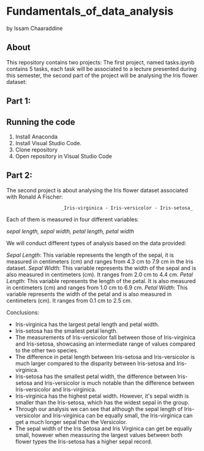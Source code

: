 # Fundamentals_of_data_analysis

by Issam Chaaraddine



## About 
This repository contains two projects: 
The first project, named tasks.ipynb contains 5 tasks, each task will be associated to a lecture presented during this semester, the second part of the project will be analysing the Iris flower dataset:

## Part 1:

## Running the code
1. Install Anaconda
2. Install Visual Studio Code.
3. Clone repository 
4. Open repository in Visual Studio Code 


## Part 2:

The second project is about analysing the Iris flower dataset associated with Ronald A Fischer: 

                        _Iris-virginica - Iris-versicolor - Iris-setosa_

Each of them is measured in four different variables: 

_sepal length, sepal width, petal length, petal width_

We will conduct different types of analysis based on the data provided:

_Sepal Length_: This variable represents the length of the sepal, it is measured in centimeters (cm) and ranges from 4.3 cm to 7.9 cm in the Iris dataset.
_Sepal Width_: This variable represents the width of the sepal and is also measured in centimeters (cm). It ranges from 2.0 cm to 4.4 cm.
_Petal Length_: This variable represents the length of the petal. It is also measured in centimeters (cm) and ranges from 1.0 cm to 6.9 cm.
_Petal Width_: This variable represents the width of the petal and is also measured in centimeters (cm). It ranges from 0.1 cm to 2.5 cm.

Conclusions:
* Iris-virginica has the largest petal length and petal width.
* Iris-setosa has the smallest petal length. 
* The measurements of Iris-versicolor fall between those of Iris-virginica and Iris-setosa, showcasing an intermediate range of values compared to the other two species.
* The difference in petal length between Iris-setosa and Iris-versicolor is much larger compared to the disparity between Iris-setosa and Iris-virginica.
* Iris-setosa has the smallest petal width, the difference between Iris-setosa and Iris-versicolor is much notable than the difference between Iris-versicolor and Iris-virginica.
* Iris-virginica has the highest petal width. However, it's sepal width is smaller than the Iris-setosa, which has the widest sepal in the group. 
* Through our analysis we can see that although the sepal length of Iris-versicolor and Iris-virginica can be equally small, the Iris-virginica can get a much longer sepal than the Versicolor. 
* The sepal width of the Iris Setosa and Iris Virginica can get be equally small, however when meassuring the largest values between both flower types the Iris-setosa has a higher sepal record.